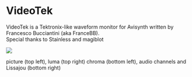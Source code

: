 # VideoTek
VideoTek is a Tektronix-like waveform monitor for Avisynth written by Francesco Bucciantini (aka FranceBB).
<br>
Special thanks to Stainless and magiblot

<img src="https://s20.postimg.cc/3l5foosj1/Video_Tek.jpg">

picture (top left), luma (top right)
chroma (bottom left), audio channels and Lissajou (bottom right)

